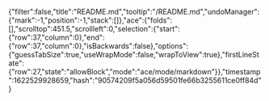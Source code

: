 {"filter":false,"title":"README.md","tooltip":"/README.md","undoManager":{"mark":-1,"position":-1,"stack":[]},"ace":{"folds":[],"scrolltop":451.5,"scrollleft":0,"selection":{"start":{"row":37,"column":0},"end":{"row":37,"column":0},"isBackwards":false},"options":{"guessTabSize":true,"useWrapMode":false,"wrapToView":true},"firstLineState":{"row":27,"state":"allowBlock","mode":"ace/mode/markdown"}},"timestamp":1622529928659,"hash":"90574209f5a056d59501fe66b3255611ce0ff84d"}